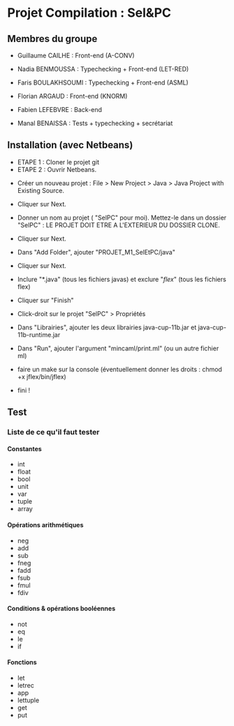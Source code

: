 # Projet Compilation : Sel&PC

## Membres du groupe

* Guillaume CAILHE : Front-end (A-CONV)
* Nadia BENMOUSSA : Typechecking + Front-end (LET-RED)
* Faris BOULAKHSOUMI : Typechecking + Front-end (ASML)
* Florian ARGAUD : Front-end (KNORM)

* Fabien LEFEBVRE : Back-end
* Manal BENAISSA : Tests + typechecking + secrétariat

## Installation (avec Netbeans)

* ETAPE 1 : Cloner le projet git
* ETAPE 2 : Ouvrir Netbeans. 
- Créer un nouveau projet : File > New Project > Java > Java Project with Existing Source. 
- Cliquer sur Next. 
- Donner un nom au projet ( "SelPC" pour moi). Mettez-le dans un dossier "SelPC" : LE PROJET DOIT ETRE A L'EXTERIEUR DU DOSSIER CLONE. 
- Cliquer sur Next.
- Dans "Add Folder", ajouter "PROJET_M1_SelEtPC/java"
- Cliquer sur Next.
- Inclure "*.java" (tous les fichiers javas) et exclure "*flex*" (tous les fichiers flex)
- Cliquer sur "Finish"

- Click-droit sur le projet "SelPC" > Propriétés
- Dans "Librairies", ajouter les deux librairies java-cup-11b.jar et java-cup-11b-runtime.jar
- Dans "Run", ajouter l'argument "mincaml/print.ml" (ou un autre fichier ml)
- faire un make sur la console (éventuellement donner les droits : chmod +x jflex/bin/jflex)
- fini !

## Test
### Liste de ce qu'il faut tester
#### Constantes
- int
- float
- bool
- unit
- var
- tuple
- array

#### Opérations arithmétiques
- neg
- add
- sub
- fneg
- fadd
- fsub
- fmul
- fdiv

#### Conditions & opérations booléennes
- not
- eq
- le
- if

#### Fonctions
- let
- letrec
- app
- lettuple
- get
- put




